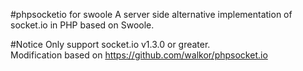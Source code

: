  #phpsocketio for swoole
  A server side alternative implementation of socket.io in PHP based on Swoole.
  
 #Notice
 Only support socket.io v1.3.0 or greater.  
 Modification based on https://github.com/walkor/phpsocket.io
 
  
